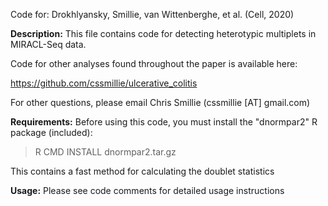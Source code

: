 Code for:
Drokhlyansky, Smillie, van Wittenberghe, et al. (Cell, 2020)

**Description:**
This file contains code for detecting heterotypic multiplets in MIRACL-Seq data.

Code for other analyses found throughout the paper is available here:

https://github.com/cssmillie/ulcerative_colitis

For other questions, please email Chris Smillie (cssmillie [AT] gmail.com)

**Requirements:**
Before using this code, you must install the "dnormpar2" R package (included):

> R CMD INSTALL dnormpar2.tar.gz

This contains a fast method for calculating the doublet statistics

**Usage:**
Please see code comments for detailed usage instructions
